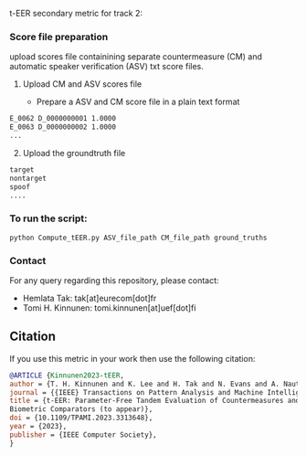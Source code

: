 t-EER secondary metric for track 2: 
### Score file preparation
upload scores file containining separate countermeasure (CM) and automatic speaker verification (ASV) txt score files.

1. Upload CM and ASV scores file

   * Prepare a ASV and CM score file in a plain text format
```sh
E_0062 D_0000000001 1.0000
E_0063 D_0000000002 1.0000
...
```

2. Upload the groundtruth file
```sh
target
nontarget
spoof
....
``` 
 
### To run the script:
```
python Compute_tEER.py ASV_file_path CM_file_path ground_truths
```

### Contact
For any query regarding this repository, please contact:

- Hemlata Tak: tak[at]eurecom[dot]fr
- Tomi H. Kinnunen: tomi.kinnunen[at]uef[dot]fi

## Citation
If you use this metric in your work then use the following citation:

```bibtex
@ARTICLE {Kinnunen2023-tEER,
author = {T. H. Kinnunen and K. Lee and H. Tak and N. Evans and A. Nautsch},
journal = {{IEEE} Transactions on Pattern Analysis and Machine Intelligence},
title = {t-EER: Parameter-Free Tandem Evaluation of Countermeasures and
Biometric Comparators (to appear)},
doi = {10.1109/TPAMI.2023.3313648},
year = {2023},
publisher = {IEEE Computer Society},
}
```
